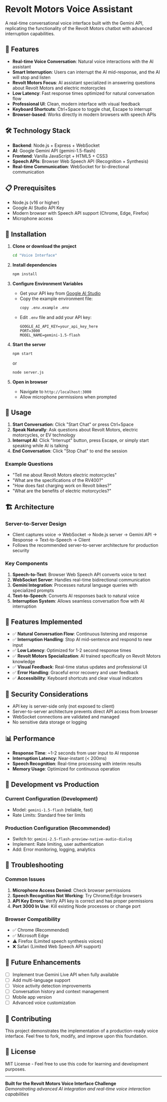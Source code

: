 # Revolt Motors Voice Assistant

A real-time conversational voice interface built with the Gemini API, replicating the functionality of the Revolt Motors chatbot with advanced interruption capabilities.

## 🚀 Features

- **Real-time Voice Conversation**: Natural voice interactions with the AI assistant
- **Smart Interruption**: Users can interrupt the AI mid-response, and the AI will stop and listen
- **Revolt Motors Focus**: AI assistant specialized in answering questions about Revolt Motors and electric motorcycles
- **Low Latency**: Fast response times optimized for natural conversation flow
- **Professional UI**: Clean, modern interface with visual feedback
- **Keyboard Shortcuts**: Ctrl+Space to toggle chat, Escape to interrupt
- **Browser-based**: Works directly in modern browsers with speech APIs

## 🛠️ Technology Stack

- **Backend**: Node.js + Express + WebSocket
- **AI**: Google Gemini API (gemini-1.5-flash)
- **Frontend**: Vanilla JavaScript + HTML5 + CSS3
- **Speech APIs**: Browser Web Speech API (Recognition + Synthesis)
- **Real-time Communication**: WebSocket for bi-directional communication

## 📋 Prerequisites

- Node.js (v16 or higher)
- Google AI Studio API Key
- Modern browser with Speech API support (Chrome, Edge, Firefox)
- Microphone access

## 🔧 Installation

1. **Clone or download the project**
   ```bash
   cd "Voice Interface"
   ```

2. **Install dependencies**
   ```bash
   npm install
   ```

3. **Configure Environment Variables**
   - Get your API key from [Google AI Studio](https://aistudio.google.com)
   - Copy the example environment file:
     ```bash
     copy .env.example .env
     ```
   - Edit `.env` file and add your API key:
     ```
     GOOGLE_AI_API_KEY=your_api_key_here
     PORT=3000
     MODEL_NAME=gemini-1.5-flash
     ```

4. **Start the server**
   ```bash
   npm start
   ```
   or
   ```bash
   node server.js
   ```

5. **Open in browser**
   - Navigate to `http://localhost:3000`
   - Allow microphone permissions when prompted

## 🎯 Usage

1. **Start Conversation**: Click "Start Chat" or press Ctrl+Space
2. **Speak Naturally**: Ask questions about Revolt Motors, electric motorcycles, or EV technology
3. **Interrupt AI**: Click "Interrupt" button, press Escape, or simply start speaking while AI is talking
4. **End Conversation**: Click "Stop Chat" to end the session

### Example Questions
- "Tell me about Revolt Motors electric motorcycles"
- "What are the specifications of the RV400?"
- "How does fast charging work on Revolt bikes?"
- "What are the benefits of electric motorcycles?"

## 🏗️ Architecture

### Server-to-Server Design
- Client captures voice → WebSocket → Node.js server → Gemini API → Response → Text-to-Speech → Client
- Follows the recommended server-to-server architecture for production security

### Key Components

1. **Speech-to-Text**: Browser Web Speech API converts voice to text
2. **WebSocket Server**: Handles real-time bidirectional communication
3. **Gemini Integration**: Processes natural language queries with specialized prompts
4. **Text-to-Speech**: Converts AI responses back to natural voice
5. **Interruption System**: Allows seamless conversation flow with AI interruption

## 🎨 Features Implemented

- ✅ **Natural Conversation Flow**: Continuous listening and response
- ✅ **Interruption Handling**: Stop AI mid-sentence and respond to new input
- ✅ **Low Latency**: Optimized for 1-2 second response times
- ✅ **Revolt Motors Specialization**: AI trained specifically on Revolt Motors knowledge
- ✅ **Visual Feedback**: Real-time status updates and professional UI
- ✅ **Error Handling**: Graceful error recovery and user feedback
- ✅ **Accessibility**: Keyboard shortcuts and clear visual indicators

## 🔐 Security Considerations

- API key is server-side only (not exposed to client)
- Server-to-server architecture prevents direct API access from browser
- WebSocket connections are validated and managed
- No sensitive data storage or logging

## 📊 Performance

- **Response Time**: ~1-2 seconds from user input to AI response
- **Interruption Latency**: Near-instant (< 200ms)
- **Speech Recognition**: Real-time processing with interim results
- **Memory Usage**: Optimized for continuous operation

## 🚦 Development vs Production

### Current Configuration (Development)
- Model: `gemini-1.5-flash` (reliable, fast)
- Rate Limits: Standard free tier limits

### Production Configuration (Recommended)
- Switch to: `gemini-2.5-flash-preview-native-audio-dialog`
- Implement: Rate limiting, user authentication
- Add: Error monitoring, logging, analytics

## 🐛 Troubleshooting

### Common Issues
1. **Microphone Access Denied**: Check browser permissions
2. **Speech Recognition Not Working**: Try Chrome/Edge browsers
3. **API Key Errors**: Verify API key is correct and has proper permissions
4. **Port 3000 In Use**: Kill existing Node processes or change port

### Browser Compatibility
- ✅ Chrome (Recommended)
- ✅ Microsoft Edge
- ⚠️ Firefox (Limited speech synthesis voices)
- ❌ Safari (Limited Web Speech API support)

## 📝 Future Enhancements

- [ ] Implement true Gemini Live API when fully available
- [ ] Add multi-language support
- [ ] Voice activity detection improvements
- [ ] Conversation history and context management
- [ ] Mobile app version
- [ ] Advanced voice customization

## 🤝 Contributing

This project demonstrates the implementation of a production-ready voice interface. Feel free to fork, modify, and improve upon this foundation.

## 📄 License

MIT License - Feel free to use this code for learning and development purposes.

---

**Built for the Revolt Motors Voice Interface Challenge**  
*Demonstrating advanced AI integration and real-time voice interaction capabilities*
